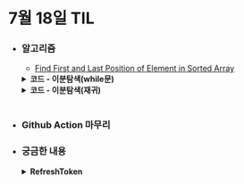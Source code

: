 # 7월 18일 TIL

* ### 알고리즘
    * [Find First and Last Position of Element in Sorted Array](https://leetcode.com/problems/find-first-and-last-position-of-element-in-sorted-array/description/)
    <details>
      <summary><strong>코드 - 이분탐색(while문)</strong></summary>

     ```java

                class Solution {
                public int[] searchRange(int[] nums, int target) {
                    return new int[]{bisectLeft(nums, target), bisectRight(nums, target)};
                }

                private int bisectLeft(final int[] nums, int target){
                    int left = 0, right = nums.length - 1;

                    while(left <= right){
                        int mid = (left + right) / 2;

                        if(target > nums[mid])left = mid + 1;
                        else right = mid - 1;
                    }

                    if(left >= nums.length || nums[left] != target)return -1;

                    return left;
                }

                private int bisectRight(final int[] nums, int target){
                    int left = 0,  right = nums.length - 1;

                    while(left <= right){
                        int mid = (left + right) / 2;

                        if(target >= nums[mid])left = mid + 1;
                        else right = mid - 1;
                    }

                    if(right < 0 || nums[right] != target)return -1;

                    return right;
                }
            }

    ```
    </details>

    <details>
      <summary><strong>코드 - 이분탐색(재귀)</strong></summary>

     ```java

                class Solution {
                public int[] searchRange(int[] nums, int target) {
                    return new int[]{bisectLeft(nums, target, 0, nums.length -1), bisectRight(nums, target, 0, nums.length -1)};
                }

                private int bisectLeft(final int[] nums, int target, int left, int right){
                    int mid = (left + right) / 2;

                    if(left > right){
                        if(left >= nums.length || nums[left] != target) return -1;
                        return left;
                    }

                    if(nums[mid] < target)return bisectLeft(nums, target, mid + 1, right);
                    else return bisectLeft(nums, target, left, mid - 1);
                }

                private int bisectRight(final int[] nums, int target, int left, int right){
                    int mid = (left + right) / 2;

                    if(left > right){
                        if(right < 0 || nums[right] != target)return -1;

                        return right;
                    }

                    if(nums[mid] <= target)return bisectRight(nums, target, mid + 1, right);
                    else return bisectRight(nums, target, left, mid - 1);
                }
            }
    ```
    </details><br/>

 * ### Github Action 마무리

 * ### 궁금한 내용
    <details>
    <summary><strong>RefreshToken</strong></summary>
    공격자가 AccessToken를 탈취해서 악위적인 행위를 방지하기 위해 RefreshToken을 이용합니다. AccessToken의 만료 시간을 짧게 설정하고, RefreshToken을 이용하여 다시 AccessToken을 발급해줍니다.
    <br/><br/>

    accessToken과 refreshToken은 다음 순서로 사용된다.
    1. 클라이언트 아이디와 비밀번호를 보내서 로그인을 요청한다.
    2. 서버에서 아이디와 비밀번호가 일치한다면 accessToken을 헤더에 refreshToken을 쿠키에 담아서 준다.
    3. 클라이언트는 accessToken와 함께 서버에 요청을 보낸다.
    4. 만약, accessToken이 만료가 된다면 refreshToken을 확인하고 다시 accessToken을 발급해준다.

    <a href=https://skatpdnjs.tistory.com/60>
        <img src=https://github.com/user-attachments/assets/636851df-7547-4c58-9575-ae4f9b60ce0d>
        사진 출처
    </a>

    <br/>
    refreshToken도 쿠키에 담겨서 서버와 계속 통신을 하기 때문에 탈취당할 수 있다. 그래서 CSRF를 방지하기 위해서 samesite을 설정해주고 XSS를 방지하기 위해 httpOnly을 설정해주면 좋을 것 같다.

    >**XSS**: XSS는 웹사이트에서 의도치 않은 스크립트를 넣어서 실행시키는 공격이다. 사용자는 의도치 않은 동작을 수행하거나, 쿠키, 세션 등의 정보를 탈취당할 수 있다.
    >
    >**httpOnly**: document.cookie를 이용해서 클라이언트가 쿠키에 직접 접근하는 것을 막는다. 즉, script를 이용해 보는 것을 막는다.
    >
    >**CSRF**: 사용자가 자신의 의지와는 무관하게 침입자가 의도한 행위를 서버에 요청하도록 만드는 공격이다. XSS가 사용자가 특정 사이트를 신뢰하기 때문에 발생한다면, CSRF는 특정 사이트가 사용자를 신뢰하기 때문에 발생한다.
    >
    >**samesite**: 서버에서 Set-Cookie를 이용해서 쿠키를 발행할 때 쿠키에 부여할 수 있는 속성 중 하나이다. *none*으로 설정하면 Cookie가 모든 상황에서 전송이 가능하다는 의미이고, secure 플래그를 사용해야하는 것이 기본 설정이다. *Lax*는 a태그, get 요청 등 단순히 접근할 때 cookie를 전송한다. *strict*는 같은 도메인이어야만 쿠키를 전송한다.
        
    </details>